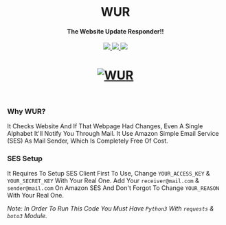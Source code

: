 <h1 align="center">
    WUR
  <br>
</h1>
<h4 align="center">The Website Update Responder!!</h4>
    <p align="center">
  <a href="https://github.com/0xrobiul/WUR">
    <img src="https://img.shields.io/static/v1?label=Project&message=WUR&color=green">
  </a>
  <a href="https://twitter.com/0xrobiul">
      <img src="https://img.shields.io/twitter/follow/0xRobiul?style=social">
  </a>
  <a href="https://github.com/0xrobiul/WUR">
    <img src="https://img.shields.io/static/v1?label=Update&message=V1.0&color=green">
  </a>
</p>
<h1 align="center">
  <a href="https://github.com/0xrobiul/WUR"><img src="https://i.imgur.io/lO4JFcd_d.webp?maxwidth=640&shape=thumb&fidelity=medium" alt="WUR"></a>
  <br>
  <br>
</h1>

### Why WUR?
It Checks Website And If That Webpage Had Changes, Even A Single Alphabet It'll Notify You Through Mail. It Use Amazon Simple Email Service (SES) As Mail Sender, Which Is Completely Free Of Cost.


### SES Setup
It Requires To Setup SES Client First To Use, Change `YOUR_ACCESS_KEY` & `YOUR_SECRET_KEY` With Your Real One. Add Your `receiver@mail.com` & `sender@mail.com` On Amazon SES And Don't Forgot To Change `YOUR_REASON` With Your Real One.


_Note: In Order To Run This Code You Must Have `Python3` With `requests` & `boto3` Module._
